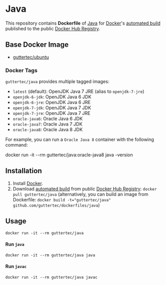 # Java

This repository contains **Dockerfile** of [Java](https://www.java.com/) for [Docker](https://www.docker.com/)'s [automated build](https://registry.hub.docker.com/u/guttertec/java/) published to the public [Docker Hub Registry](https://registry.hub.docker.com/).

## Base Docker Image

* [guttertec/ubuntu](https://registry.hub.docker.com/u/guttertec/ubuntu/)

### Docker Tags

`guttertec/java` provides multiple tagged images:

* `latest` (default): OpenJDK Java 7 JRE (alias to `openjdk-7-jre`)
* `openjdk-6-jdk`: OpenJDK Java 6 JDK
* `openjdk-6-jre`: OpenJDK Java 6 JRE
* `openjdk-7-jdk`: OpenJDK Java 7 JDK
* `openjdk-7-jre`: OpenJDK Java 7 JRE
* `oracle-java6`: Oracle Java 6 JDK
* `oracle-java7`: Oracle Java 7 JDK
* `oracle-java8`: Oracle Java 8 JDK

For example, you can run a `Oracle Java 8` container with the following command:

  docker run -it --rm guttertec/java:oracle-java8 java -version

## Installation

1. Install [Docker](https://www.docker.com/).
2. Download [automated build](https://registry.hub.docker.com/u/guttertec/java/) from public [Docker Hub Registry](https://registry.hub.docker.com/): `docker pull guttertec/java` (alternatively, you can build an image from Dockerfile: `docker build -t="guttertec/java" github.com/guttertec/dockerfiles/java`)

## Usage

`docker run -it --rm guttertec/java`

#### Run `java`

`docker run -it --rm guttertec/java java`

#### Run `javac`

`docker run -it --rm guttertec/java javac`
